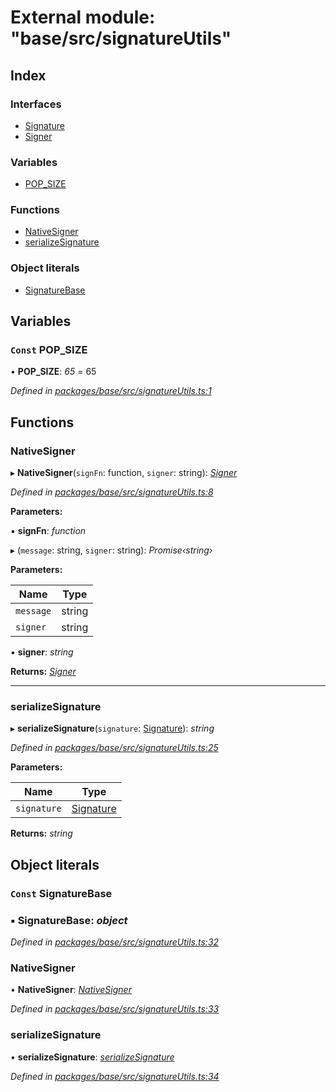 # External module: "base/src/signatureUtils"

## Index

### Interfaces

* [Signature](../interfaces/_base_src_signatureutils_.signature.md)
* [Signer](../interfaces/_base_src_signatureutils_.signer.md)

### Variables

* [POP_SIZE](_base_src_signatureutils_.md#const-pop_size)

### Functions

* [NativeSigner](_base_src_signatureutils_.md#nativesigner)
* [serializeSignature](_base_src_signatureutils_.md#serializesignature)

### Object literals

* [SignatureBase](_base_src_signatureutils_.md#const-signaturebase)

## Variables

### `Const` POP_SIZE

• **POP_SIZE**: *65* = 65

*Defined in [packages/base/src/signatureUtils.ts:1](https://github.com/celo-org/celo-monorepo/blob/master/packages/base/src/signatureUtils.ts#L1)*

## Functions

###  NativeSigner

▸ **NativeSigner**(`signFn`: function, `signer`: string): *[Signer](../interfaces/_base_src_signatureutils_.signer.md)*

*Defined in [packages/base/src/signatureUtils.ts:8](https://github.com/celo-org/celo-monorepo/blob/master/packages/base/src/signatureUtils.ts#L8)*

**Parameters:**

▪ **signFn**: *function*

▸ (`message`: string, `signer`: string): *Promise‹string›*

**Parameters:**

Name | Type |
------ | ------ |
`message` | string |
`signer` | string |

▪ **signer**: *string*

**Returns:** *[Signer](../interfaces/_base_src_signatureutils_.signer.md)*

___

###  serializeSignature

▸ **serializeSignature**(`signature`: [Signature](../interfaces/_base_src_signatureutils_.signature.md)): *string*

*Defined in [packages/base/src/signatureUtils.ts:25](https://github.com/celo-org/celo-monorepo/blob/master/packages/base/src/signatureUtils.ts#L25)*

**Parameters:**

Name | Type |
------ | ------ |
`signature` | [Signature](../interfaces/_base_src_signatureutils_.signature.md) |

**Returns:** *string*

## Object literals

### `Const` SignatureBase

### ▪ **SignatureBase**: *object*

*Defined in [packages/base/src/signatureUtils.ts:32](https://github.com/celo-org/celo-monorepo/blob/master/packages/base/src/signatureUtils.ts#L32)*

###  NativeSigner

• **NativeSigner**: *[NativeSigner](_base_src_signatureutils_.md#nativesigner)*

*Defined in [packages/base/src/signatureUtils.ts:33](https://github.com/celo-org/celo-monorepo/blob/master/packages/base/src/signatureUtils.ts#L33)*

###  serializeSignature

• **serializeSignature**: *[serializeSignature](_base_src_signatureutils_.md#serializesignature)*

*Defined in [packages/base/src/signatureUtils.ts:34](https://github.com/celo-org/celo-monorepo/blob/master/packages/base/src/signatureUtils.ts#L34)*
